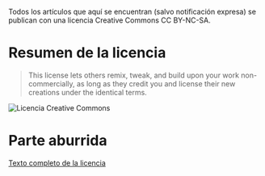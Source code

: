 Todos los artículos que aquí se encuentran (salvo notificación expresa) se publican con una licencia Creative Commons CC BY-NC-SA.

# Resumen de la licencia

> This license lets others remix, tweak, and build upon your work non-commercially, as long as they credit you and license their new creations under the identical terms.

![Licencia Creative Commons](http://i.creativecommons.org/l/by-nc-sa/3.0/88x31.png)

# Parte aburrida

[Texto completo de la licencia](http://creativecommons.org/licenses/by-nc-sa/3.0/legalcode)